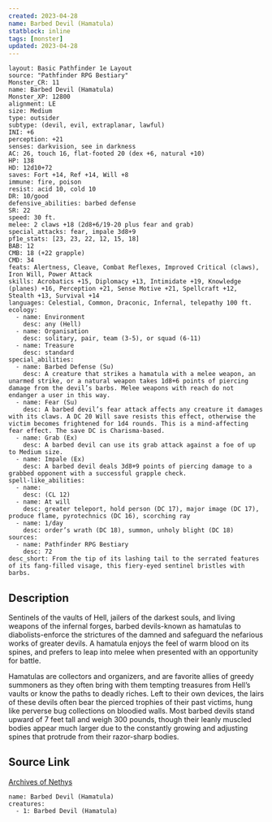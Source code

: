 ```yaml
---
created: 2023-04-28
name: Barbed Devil (Hamatula)
statblock: inline
tags: [monster]
updated: 2023-04-28
---
```

```statblock
layout: Basic Pathfinder 1e Layout
source: "Pathfinder RPG Bestiary"
Monster_CR: 11
name: Barbed Devil (Hamatula)
Monster_XP: 12800
alignment: LE
size: Medium
type: outsider
subtype: (devil, evil, extraplanar, lawful)
INI: +6
perception: +21
senses: darkvision, see in darkness
AC: 26, touch 16, flat-footed 20 (dex +6, natural +10)
HP: 138
HD: 12d10+72
saves: Fort +14, Ref +14, Will +8
immune: fire, poison
resist: acid 10, cold 10
DR: 10/good
defensive_abilities: barbed defense
SR: 22
speed: 30 ft.
melee: 2 claws +18 (2d8+6/19-20 plus fear and grab)
special_attacks: fear, impale 3d8+9
pf1e_stats: [23, 23, 22, 12, 15, 18]
BAB: 12
CMB: 18 (+22 grapple)
CMD: 34
feats: Alertness, Cleave, Combat Reflexes, Improved Critical (claws), Iron Will, Power Attack
skills: Acrobatics +15, Diplomacy +13, Intimidate +19, Knowledge (planes) +16, Perception +21, Sense Motive +21, Spellcraft +12, Stealth +13, Survival +14
languages: Celestial, Common, Draconic, Infernal, telepathy 100 ft.
ecology:
  - name: Environment
    desc: any (Hell)
  - name: Organisation
    desc: solitary, pair, team (3-5), or squad (6-11)
  - name: Treasure
    desc: standard
special_abilities:
  - name: Barbed Defense (Su)
    desc: A creature that strikes a hamatula with a melee weapon, an unarmed strike, or a natural weapon takes 1d8+6 points of piercing damage from the devil’s barbs. Melee weapons with reach do not endanger a user in this way.
  - name: Fear (Su)
    desc: A barbed devil’s fear attack affects any creature it damages with its claws. A DC 20 Will save resists this effect, otherwise the victim becomes frightened for 1d4 rounds. This is a mind-affecting fear effect. The save DC is Charisma-based.
  - name: Grab (Ex)
    desc: A barbed devil can use its grab attack against a foe of up to Medium size.
  - name: Impale (Ex)
    desc: A barbed devil deals 3d8+9 points of piercing damage to a grabbed opponent with a successful grapple check.
spell-like_abilities:
  - name:
    desc: (CL 12)
  - name: At will
    desc: greater teleport, hold person (DC 17), major image (DC 17), produce flame, pyrotechnics (DC 16), scorching ray
  - name: 1/day
    desc: order’s wrath (DC 18), summon, unholy blight (DC 18)
sources:
  - name: Pathfinder RPG Bestiary
    desc: 72
desc_short: From the tip of its lashing tail to the serrated features of its fang-filled visage, this fiery-eyed sentinel bristles with barbs.
```
## Description
Sentinels of the vaults of Hell, jailers of the darkest souls, and living weapons of the infernal forges, barbed devils-known as hamatulas to diabolists-enforce the strictures of the damned and safeguard the nefarious works of greater devils. A hamatula enjoys the feel of warm blood on its spines, and prefers to leap into melee when presented with an opportunity for battle.

Hamatulas are collectors and organizers, and are favorite allies of greedy summoners as they often bring with them tempting treasures from Hell’s vaults or know the paths to deadly riches. Left to their own devices, the lairs of these devils often bear the pierced trophies of their past victims, hung like perverse bug collections on bloodied walls. Most barbed devils stand upward of 7 feet tall and weigh 300 pounds, though their leanly muscled bodies appear much larger due to the constantly growing and adjusting spines that protrude from their razor-sharp bodies.
## Source Link
[Archives of Nethys](https://aonprd.com/MonsterDisplay.aspx?ItemName=Barbed%20Devil%20(Hamatula))
```encounter-table
name: Barbed Devil (Hamatula)
creatures:
  - 1: Barbed Devil (Hamatula)
```
